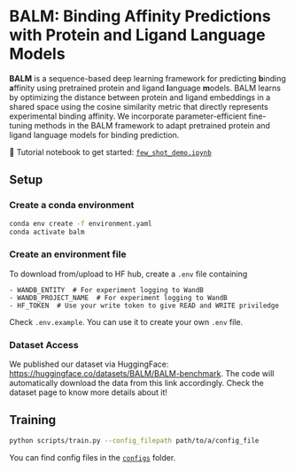 # BALM: Binding Affinity Predictions with Protein and Ligand Language Models

**BALM** is a sequence-based deep learning framework for predicting **b**inding **a**ffinity using pretrained protein and ligand **l**anguage **m**odels.
BALM learns by optimizing the distance between protein and ligand embeddings in a shared space using the cosine similarity metric that directly represents experimental binding affinity.
We incorporate parameter-efficient fine-tuning methods in the BALM framework to adapt pretrained protein and ligand language models for binding prediction.

🧬 Tutorial notebook to get started: [`few_shot_demo.ipynb`](scripts/notebooks/few_shot_demo.ipynb)

## Setup

### Create a conda environment

```bash
conda env create -f environment.yaml
conda activate balm
```

### Create an environment file

To download from/upload to HF hub, create a `.env` file containing
```
- WANDB_ENTITY  # For experiment logging to WandB
- WANDB_PROJECT_NAME  # For experiment logging to WandB
- HF_TOKEN  # Use your write token to give READ and WRITE priviledge
```

Check `.env.example`. You can use it to create your own `.env` file.

### Dataset Access

We published our dataset via HuggingFace: https://huggingface.co/datasets/BALM/BALM-benchmark.
The code will automatically download the data from this link accordingly.
Check the dataset page to know more details about it!

## Training

```bash
python scripts/train.py --config_filepath path/to/a/config_file
```

You can find config files in the [`configs`](configs/) folder.